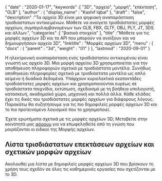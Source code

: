{
  "date" : "2020-01-17",
  "keywords" :[ "3D", "αρχείο", "μορφή", "επέκταση", "GLB" ],
  "author" : {
    "display_name" : "Kashif Iqbal"
},
  "draft" : "false",
  "description" :"Τα αρχεία 3D είναι μια ψηφιακή αναπαράσταση τρισδιάστατων αντικειμένων. Μάθετε να ανοίγετε τρισδιάστατες μορφές αρχείων, συμπεριλαμβανομένων των GLB, FBX, GLTF, OBJ, PLY, JT, 3DS και άλλων.",
  "categories" :[ "βασικά στοιχεία" ],
  "title" :"Μάθετε για τις μορφές αρχείων 3D και τα API που μπορούν να ανοίξουν και να δημιουργήσουν αρχεία 3D",
  "linktitle" : "Μορφές αρχείων 3D",
  "menu" : {
    "docs" : {
      "parent" : "3d",
      "weight" : "01"
}
},
  "lastmod" : "2020-09-01"
}

Η ηλεκτρονική αναπαράσταση ενός τρισδιάστατου αντικειμένου είναι γνωστή ως αρχείο 3D. Μια μορφή αρχείου 3D χρησιμοποιείται για την αποθήκευση πληροφοριών σχετικά με τρισδιάστατα μοντέλα. Συνήθως αποθηκεύει πληροφορίες σχετικά με τρισδιάστατα μοντέλα ως απλό κείμενο ή δυαδικά δεδομένα. Υπάρχουν κυριολεκτικά εκατοντάδες τρισδιάστατες μορφές αρχείων και χρησιμοποιούνται ευρέως σε τρισδιάστατα παιχνίδια, εκτύπωση, σχεδιασμό με τη βοήθεια υπολογιστή, κατασκευή, ακαδημαϊκό χώρο, μηχανική και πολλά άλλα. Κάθε κλάδος έχει τις δικές του τρισδιάστατες μορφές αρχείων για διάφορους λόγους. Παρακάτω θα συζητήσουμε για τις πιο δημοφιλείς μορφές αρχείων 3D και το πιο προτεινόμενο λογισμικό που το χρησιμοποιεί.

Έχετε ερωτήματα σχετικά με τις μορφές αρχείων 3D; Μεταβείτε στην κοινότητά μας [φόρουμ](https://forum.fileformat.com/c/3d/11) για να επωφεληθείτε από τη γνώση που μοιράζονται οι ειδικοί της Μορφής αρχείων.

## Λίστα τρισδιάστατων επεκτάσεων αρχείων και σχετικών μορφών αρχείων

Ακολουθεί μια λίστα με δημοφιλείς μορφές αρχείων 3D που βρίσκουν τη χρήση τους σχεδόν σε όλες τις καθημερινές εργασίες που σχετίζονται με το 3D.

